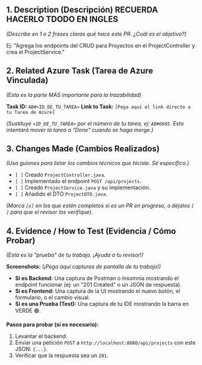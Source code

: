 ## 1. Description (Descripción) RECUERDA HACERLO TDODO EN INGLES
*(Describe en 1 o 2 frases claras qué hace este PR. ¿Cuál es el objetivo?)*

Ej: "Agrega los endpoints del CRUD para Proyectos en el ProjectController y crea el ProjectService."

## 2. Related Azure Task (Tarea de Azure Vinculada)
*(Esta es la parte MÁS importante para la trazabilidad)*

**Task ID:** `AB#<ID_DE_TU_TAREA>`
**Link to Task:** `[Pega aquí el link directo a tu Tarea de Azure]`

*(Sustituye `<ID_DE_TU_TAREA>` por el número de tu tarea, ej: `AB#6605`. Esto intentará mover la tarea a "Done" cuando se haga merge.)*

## 3. Changes Made (Cambios Realizados)
*(Usa guiones para listar los cambios técnicos que hiciste. Sé específico.)*

* `[ ]` Creado `ProjectController.java`.
* `[ ]` Implementado el endpoint `POST /api/projects`.
* `[ ]` Creado `ProjectService.java` y su implementación.
* `[ ]` Añadido el DTO `ProjectDTO.java`.

*(Marca `[x]` en los que estén completos si es un PR en progreso, o déjalos `[ ]` para que el revisor los verifique).*

## 4. Evidence / How to Test (Evidencia / Cómo Probar)
*(Esta es la "prueba" de tu trabajo. ¡Ayuda a tu revisor!)*

**Screenshots:**
*(¡Pega aquí capturas de pantalla de tu trabajo!)*

* **Si es Backend:** Una captura de Postman o Insomnia mostrando el endpoint funcionar (ej: un "201 Created" o un JSON de respuesta).
* **Si es Frontend:** Una captura de la UI mostrando el nuevo botón, el formulario, o el cambio visual.
* **Si es una Prueba (Test):** Una captura de tu IDE mostrando la barra en VERDE 🟢.

**Pasos para probar (si es necesario):**
1.  Levantar el backend.
2.  Enviar una petición `POST` a `http://localhost:8080/api/projects` con este JSON: `{...}`.
3.  Verificar que la respuesta sea un `201`.
